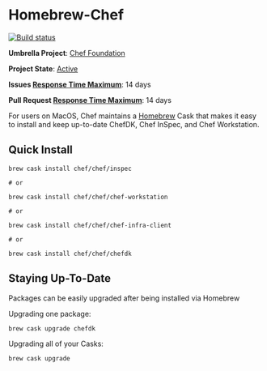 # Homebrew-Chef
[![Build status](https://badge.buildkite.com/aca5f240e299768ef33c8ccd90c4f713d56e811e9af8d0300c.svg?branch=master)](https://buildkite.com/chef-oss/chef-homebrew-chef-master-verify)

**Umbrella Project**: [Chef Foundation](https://github.com/chef/chef-oss-practices/blob/master/projects/chef-foundation.md)

**Project State**: [Active](https://github.com/chef/chef-oss-practices/blob/master/repo-management/repo-states.md#active)

**Issues [Response Time Maximum](https://github.com/chef/chef-oss-practices/blob/master/repo-management/repo-states.md)**: 14 days

**Pull Request [Response Time Maximum](https://github.com/chef/chef-oss-practices/blob/master/repo-management/repo-states.md)**: 14 days

For users on MacOS, Chef maintains a [Homebrew](https://brew.sh/) Cask that makes it easy to install and keep up-to-date ChefDK, Chef InSpec, and Chef Workstation.

## Quick Install

```
brew cask install chef/chef/inspec

# or

brew cask install chef/chef/chef-workstation

# or 

brew cask install chef/chef/chef-infra-client

# or

brew cask install chef/chef/chefdk
```

## Staying Up-To-Date

Packages can be easily upgraded after being installed via Homebrew

Upgrading one package:

```
brew cask upgrade chefdk
```

Upgrading all of your Casks:

```
brew cask upgrade
```
